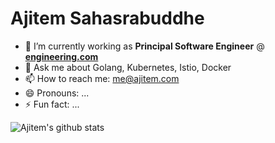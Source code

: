 # Ajitem Sahasrabuddhe

<!-- 🌱 I’m currently learning ...
- 👯 I’m looking to collaborate on ...
- 🤔 I’m looking for help with ... -->
- 🔭 I’m currently working as **Principal Software Engineer** @ **[engineering.com](https://new.engineering.com)**
- 💬 Ask me about Golang, Kubernetes, Istio, Docker
- 📫 How to reach me: me@ajitem.com
- 😄 Pronouns: ...
- ⚡ Fun fact: ...

![Ajitem's github stats](https://github-readme-stats.vercel.app/api?username=asahasrabuddhe&show_icons=true&hide_border=true)
